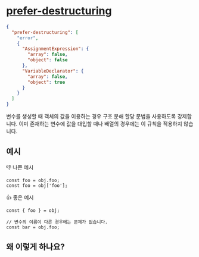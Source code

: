 # [prefer-destructuring](https://github.com/eslint/eslint/blob/master/docs/rules/prefer-destructuring.md)

```json
{
  "prefer-destructuring": [
    "error",
    {
      "AssignmentExpression": {
        "array": false,
        "object": false
      },
      "VariableDeclarator": {
        "array": false,
        "object": true
      }
    }
  ]
}
```

변수를 생성할 때 객체의 값을 이용하는 경우 구조 분해 할당 문법을 사용하도록 강제합니다. 이미 존재하는 변수에 값을 대입할 때나 배열의 경우에는 이 규칙을 적용하지 않습니다.

## 예시

👎 나쁜 예시

```tsx
const foo = obj.foo;
const foo = obj['foo'];
```

👍 좋은 예시

```tsx
const { foo } = obj;

// 변수의 이름이 다른 경우에는 문제가 없습니다.
const bar = obj.foo;
```

## 왜 이렇게 하나요?
